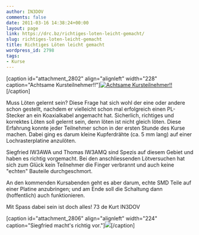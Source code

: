 ```yaml
---
author: IN3DOV
comments: false
date: 2011-03-16 14:38:24+00:00
layout: page
link: https://drc.bz/richtiges-loten-leicht-gemacht/
slug: richtiges-loten-leicht-gemacht
title: Richtiges Löten leicht gemacht
wordpress_id: 2798
tags:
- Kurse
---
```


[caption id="attachment_2802" align="alignleft" width="228" caption="Achtsame Kursteilnehmer!!"][![Achtsame Kursteilnehmer!!](https://drc.bz/wp-content/uploads/2011/03/IMG_60491-300x224.jpg)](https://drc.bz/wp-content/uploads/2011/03/IMG_60491.jpg)[/caption]

Muss Löten gelernt sein? Diese Frage hat sich wohl der eine oder andere schon gestellt, nachdem er vielleicht schon mal erfolgreich einen PL-Stecker an ein Koaxialkabel angemacht hat. Sicherlich, richtiges und korrektes Löten soll gelernt sein, denn löten ist nicht gleich löten. Diese Erfahrung konnte jeder Teilnehmer schon in der ersten Stunde des Kurse machen. Dabei ging es darum kleine Kupferdrähte (ca. 5 mm lang) auf einer Lochrasterplatine anzulöten.

Siegfried IW3AWA und Thomas IW3AMQ sind Spezis auf diesem Gebiet und haben es richtig vorgemacht. Bei den anschliessenden Lötversuchen hat sich zum Glück kein Teilnehmer die Finger verbrannt und auch keine "echten" Bauteile durchgeschmort.

An den kommenden Kursabenden geht es aber darum, echte SMD Teile auf einer Platine anzubringen; und am Ende soll die Schaltung dann (hoffentlich) auch funktionieren.

Mit Spass dabei sein ist doch alles! 73 de Kurt IN3DOV

[caption id="attachment_2806" align="alignleft" width="224" caption="Siegfried macht's richtig vor."][![](https://drc.bz/wp-content/uploads/2011/03/IMG_60514-224x300.jpg)](https://drc.bz/wp-content/uploads/2011/03/IMG_60514.jpg)[/caption]
